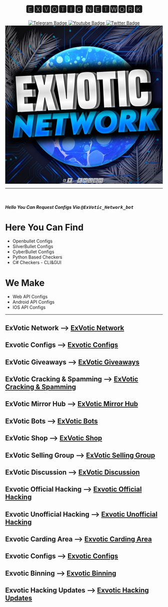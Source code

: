 <div align=center id="badges">
<h1 align=center>🅴🆇🆅🅾🆃🅸🅲 🅽🅴🆃🆆🅾🆁🅺</h1>
  <a href="https://t.me/ExVotic_Network">
    <img src="https://img.shields.io/badge/ExVotic-Network-blue" alt="Telegram Badge"/>
  </a>
  <a href="https://t.me/ExVotic_Discussion">
    <img src="https://img.shields.io/badge/ExVotic-Discussion-red" alt="Youtube Badge"/>
  </a>
  <a href="https://t.me/ExVotic_Configs">
    <img src="https://img.shields.io/badge/ExVotic-Configs-success" alt="Twitter Badge"/>
  </a>
</div>


<div align=center>
<img align=center src="img/ExVotic.jpg" alt="drawing" width="800"/>
</div>

<hr><br>

<h5>Hello You Can Request Configs Via <tt>@ExVotic_Network_bot</tt></h5>

# **Here You Can Find**
 - Openbullet Configs
 - SilverBullet Configs
 - CyberBullet Configs
 - Python Based Checkers
 - C# Checkers - CLI&GUI

# **We Make**
- Web API Configs
- Android API Configs
- IOS API Configs
<hr>

## ExVotic Network --> [ExVotic Network](https://t.me/ExVotic_Network)<br>
## Exvotic Configs --> [Exvotic Configs](https://t.me/ExVotic_Configs)<br>
##  ExVotic Giveaways --> [ExVotic Giveaways](https://t.me/ExVotic_Giveaways) <br>
## ExVotic Cracking & Spamming --> [ExVotic Cracking & Spamming](https://t.me/ExVotic_BlackHat)<br>
## ExVotic Mirror Hub --> [ExVotic Mirror Hub](https://t.me/ExVotic_Mirror_Group)<br>
## ExVotic Bots --> [ExVotic Bots](https://t.me/ExVotic_Bots)<br>
## ExVotic Shop --> [ExVotic Shop](https://t.me/ExVotic_Shop)<br>
## ExVotic Selling Group --> [ExVotic Selling Group](https://t.me/ExVotic_Selling)<br>
## ExVotic Discussion --> [ExVotic Discussion](https://t.me/ExVotic_Discussion)<br>
## Exvotic Official Hacking --> [Exvotic Official Hacking](https://t.me/ExVotic_Whitehat)<br>
## Exvotic Unofficial Hacking --> [Exvotic Unofficial Hacking](https://t.me/ExVotic_Blackhat)<br>
## Exvotic Carding Area --> [Exvotic Carding Area](https://t.me/ExVotic_Carding)<br>
## Exvotic Configs --> [Exvotic Configs](https://t.me/ExVotic_Configs)<br>
## Exvotic Binning --> [Exvotic Binning](https://t.me/ExVotic_Binning)<br>
## Exvotic Hacking Updates --> [Exvotic Hacking Updates](https://t.me/ExVotic_Hacking)<br>



